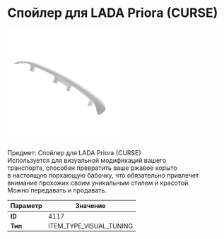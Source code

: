 # Спойлер для LADA Priora (CURSE)

![Item Image](../img/4117.webp?raw=true)

Предмет: Спойлер для LADA Priora (CURSE)<br>Используется для визуальной модификаций вашего<br>транспорта, способен превратить ваше ржавое корыто<br>в настоящую порхающую бабочку, что обязательно привлечет<br>внимание прохожих своим уникальным стилем и красотой.<br>Можно передавать и продавать.


| Параметр | Значение |
|----------|----------|
| **ID** | 4117 |
| **Тип** | ITEM_TYPE_VISUAL_TUNING |

